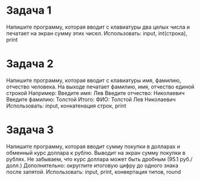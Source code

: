 # Задача 1
Напишите программу, которая вводит с клавиатуры два целых числа и печатает на экран сумму этих чисел.
Использовать: input, int(строка), print

# Задача 2
Напишите программу, которая вводит с клавиатуры имя, фамилию, отчество человека.
На выходе печатает фамилию, имя, отчество единой строкой
Например:
Введите имя: Лев
Введите отчество: Николаевич
Введите фамилию: Толстой
Итого:
ФИО: Толстой Лев Николаевич
Использовать: input, конкатенация строк, print

# Задача 3
Напишите программу, которая вводит сумму покупки в долларах и обменный курс доллара к рублю.
Выводит на экран сумму покупки в рублях.
Не забываем, что курс доллара может быть дробным (95.1 руб./долл.)
Дополнительно: округлите итоговую цифру до одного знака после запятой.
Использовать: input, print, конвертация типов, round
